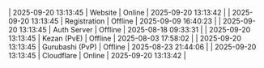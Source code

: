 | 2025-09-20 13:13:45 | Website | Online | 2025-09-20 13:13:42 |
| 2025-09-20 13:13:45 | Registration | Offline | 2025-09-09 16:40:23 |
| 2025-09-20 13:13:45 | Auth Server | Offline | 2025-08-18 09:33:31 |
| 2025-09-20 13:13:45 | Kezan (PvE) | Offline | 2025-08-03 17:58:02 |
| 2025-09-20 13:13:45 | Gurubashi (PvP) | Offline | 2025-08-23 21:44:06 |
| 2025-09-20 13:13:45 | Cloudflare | Online | 2025-09-20 13:13:42 |

